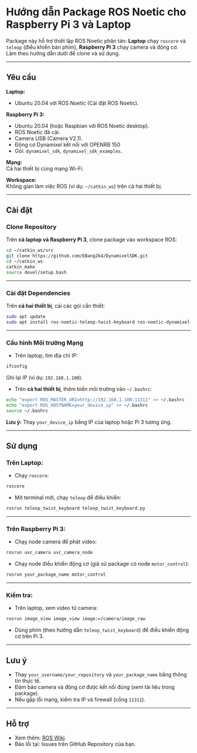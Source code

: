 # Hướng dẫn Package ROS Noetic cho Raspberry Pi 3 và Laptop

Package này hỗ trợ thiết lập ROS Noetic phân tán: **Laptop** chạy `roscore` và `teleop` (điều khiển bàn phím), **Raspberry Pi 3** chạy camera và động cơ.  
Làm theo hướng dẫn dưới để clone và sử dụng.

---

## Yêu cầu

**Laptop:**
- Ubuntu 20.04 với ROS Noetic (Cài đặt ROS Noetic).

**Raspberry Pi 3:**
- Ubuntu 20.04 (hoặc Raspbian với ROS Noetic desktop).
- ROS Noetic đã cài.
- Camera USB (Camera V2.1).
- Động cơ Dynamixel kết nối với OPENRB 150
- Gói: `dynamixel_sdk`, `dynamixel_sdk_examples`.

**Mạng:**  
Cả hai thiết bị cùng mạng Wi-Fi.

**Workspace:**  
Không gian làm việc ROS (ví dụ: `~/catkin_ws`) trên cả hai thiết bị.

---

## Cài đặt

### Clone Repository
Trên **cả laptop và Raspberry Pi 3**, clone package vào workspace ROS:

```bash
cd ~/catkin_ws/src
git clone https://github.com/EBang2k4/DynamixelSDK.git
cd ~/catkin_ws
catkin_make
source devel/setup.bash
```

---

### Cài đặt Dependencies
Trên **cả hai thiết bị**, cài các gói cần thiết:

```bash
sudo apt update
sudo apt install ros-noetic-teleop-twist-keyboard ros-noetic-dynamixel-sdk ros-noetic-dynamixel-workbench
```

---

### Cấu hình Môi trường Mạng

- Trên laptop, tìm địa chỉ IP:

```bash
ifconfig
```

Ghi lại IP (ví dụ: `192.168.1.100`).

- Trên **cả hai thiết bị**, thêm biến môi trường vào `~/.bashrc`:

```bash
echo "export ROS_MASTER_URI=http://192.168.1.100:11311" >> ~/.bashrc
echo "export ROS_HOSTNAME=your_device_ip" >> ~/.bashrc
source ~/.bashrc
```

**Lưu ý:** Thay `your_device_ip` bằng IP của laptop hoặc Pi 3 tương ứng.

---

## Sử dụng

### Trên Laptop:

- Chạy `roscore`:

```bash
roscore
```

- Mở terminal mới, chạy `teleop` để điều khiển:

```bash
rosrun teleop_twist_keyboard teleop_twist_keyboard.py
```

---

### Trên Raspberry Pi 3:

- Chạy node camera để phát video:

```bash
rosrun uvc_camera uvc_camera_node
```

- Chạy node điều khiển động cơ (giả sử package có node `motor_control`):

```bash
rosrun your_package_name motor_control
```

---

### Kiểm tra:

- Trên laptop, xem video từ camera:

```bash
rosrun image_view image_view image:=/camera/image_raw
```

- Dùng phím (theo hướng dẫn `teleop_twist_keyboard`) để điều khiển động cơ trên Pi 3.

---

## Lưu ý

- Thay `your_username/your_repository` và `your_package_name` bằng thông tin thực tế.
- Đảm bảo camera và động cơ được kết nối đúng (xem tài liệu trong package).
- Nếu gặp lỗi mạng, kiểm tra IP và firewall (cổng `11311`).

---

## Hỗ trợ

- Xem thêm: [ROS Wiki](http://wiki.ros.org/).
- Báo lỗi tại: Issues trên GitHub Repository của bạn.

